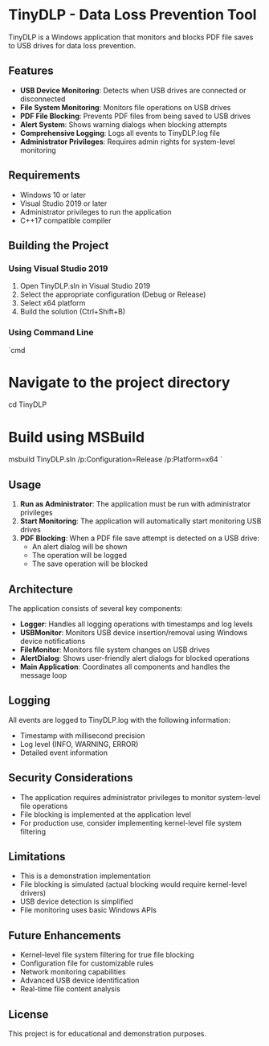 ﻿# TinyDLP - Data Loss Prevention Tool

TinyDLP is a Windows application that monitors and blocks PDF file saves to USB drives for data loss prevention.

## Features

- **USB Device Monitoring**: Detects when USB drives are connected or disconnected
- **File System Monitoring**: Monitors file operations on USB drives
- **PDF File Blocking**: Prevents PDF files from being saved to USB drives
- **Alert System**: Shows warning dialogs when blocking attempts
- **Comprehensive Logging**: Logs all events to TinyDLP.log file
- **Administrator Privileges**: Requires admin rights for system-level monitoring

## Requirements

- Windows 10 or later
- Visual Studio 2019 or later
- Administrator privileges to run the application
- C++17 compatible compiler

## Building the Project

### Using Visual Studio 2019

1. Open TinyDLP.sln in Visual Studio 2019
2. Select the appropriate configuration (Debug or Release)
3. Select x64 platform
4. Build the solution (Ctrl+Shift+B)

### Using Command Line

`cmd
# Navigate to the project directory
cd TinyDLP

# Build using MSBuild
msbuild TinyDLP.sln /p:Configuration=Release /p:Platform=x64
`

## Usage

1. **Run as Administrator**: The application must be run with administrator privileges
2. **Start Monitoring**: The application will automatically start monitoring USB drives
3. **PDF Blocking**: When a PDF file save attempt is detected on a USB drive:
   - An alert dialog will be shown
   - The operation will be logged
   - The save operation will be blocked

## Architecture

The application consists of several key components:

- **Logger**: Handles all logging operations with timestamps and log levels
- **USBMonitor**: Monitors USB device insertion/removal using Windows device notifications
- **FileMonitor**: Monitors file system changes on USB drives
- **AlertDialog**: Shows user-friendly alert dialogs for blocked operations
- **Main Application**: Coordinates all components and handles the message loop

## Logging

All events are logged to TinyDLP.log with the following information:
- Timestamp with millisecond precision
- Log level (INFO, WARNING, ERROR)
- Detailed event information

## Security Considerations

- The application requires administrator privileges to monitor system-level file operations
- File blocking is implemented at the application level
- For production use, consider implementing kernel-level file system filtering

## Limitations

- This is a demonstration implementation
- File blocking is simulated (actual blocking would require kernel-level drivers)
- USB device detection is simplified
- File monitoring uses basic Windows APIs

## Future Enhancements

- Kernel-level file system filtering for true file blocking
- Configuration file for customizable rules
- Network monitoring capabilities
- Advanced USB device identification
- Real-time file content analysis

## License

This project is for educational and demonstration purposes.
